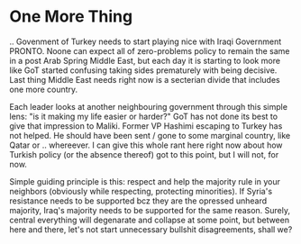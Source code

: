 # One More Thing

.. Govenment of Turkey needs to start playing nice with Iraqi Government PRONTO. Noone can expect all of zero-problems policy to remain the same in a post Arab Spring Middle East, but each day it is starting to look more like GoT started confusing taking sides prematurely with being decisive. Last thing Middle East needs right now is a secterian divide that includes one more country.

Each leader looks at another neighbouring government through this simple lens: "is it making my life easier or harder?" GoT has not done its best to give that impression to Maliki. Former VP Hashimi escaping to Turkey has not helped. He should have been sent / gone to some marginal country, like Qatar or .. whereever. I can give this whole rant here right now about how Turkish policy (or the absence thereof) got to this point, but I will not, for now.

Simple guiding principle is this: respect and help the majority rule in your neighbors (obviously while respecting, protecting minorities). If Syria's resistance needs to be supported bcz they are the opressed unheard majority, Iraq's majority needs to be supported for the same reason. Surely, central everything will degenarate and collapse at some point, but between here and there, let's not start unnecessary bullshit disagreements, shall we?













